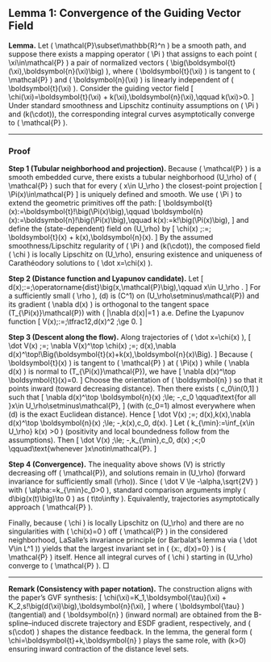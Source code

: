 ## Lemma 1: Convergence of the Guiding Vector Field

**Lemma.** Let ( \mathcal{P}\subset\mathbb{R}^n ) be a smooth path, and suppose there exists a mapping operator ( \Pi ) that assigns to each point ( \xi\in\mathcal{P} ) a pair of normalized vectors ( \big(\boldsymbol{t}(\xi),\boldsymbol{n}(\xi)\big) ), where ( \boldsymbol{t}(\xi) ) is tangent to ( \mathcal{P} ) and ( \boldsymbol{n}(\xi) ) is linearly independent of ( \boldsymbol{t}(\xi) ). Consider the guiding vector field
[
\chi(\xi)=\boldsymbol{t}(\xi) + k(\xi),\boldsymbol{n}(\xi),\qquad k(\xi)>0.
]
Under standard smoothness and Lipschitz continuity assumptions on ( \Pi ) and (k(\cdot)), the corresponding integral curves asymptotically converge to ( \mathcal{P} ). 

---

### Proof

**Step 1 (Tubular neighborhood and projection).**
Because ( \mathcal{P} ) is a smooth embedded curve, there exists a tubular neighborhood (U_\rho) of ( \mathcal{P} ) such that for every ( x\in U_\rho ) the closest-point projection
[
\Pi(x)\in\mathcal{P}
]
is uniquely defined and smooth. We use ( \Pi ) to extend the geometric primitives off the path:
[
\boldsymbol{t}(x):=\boldsymbol{t}!\big(\Pi(x)\big),\qquad
\boldsymbol{n}(x):=\boldsymbol{n}!\big(\Pi(x)\big),\qquad
k(x):=k!\big(\Pi(x)\big),
]
and define the (state-dependent) field on (U_\rho) by
[
\chi(x) ;:=; \boldsymbol{t}(x) + k(x),\boldsymbol{n}(x).
]
By the assumed smoothness/Lipschitz regularity of ( \Pi ) and (k(\cdot)), the composed field ( \chi ) is locally Lipschitz on (U_\rho), ensuring existence and uniqueness of Carathéodory solutions to ( \dot x=\chi(x) ).

**Step 2 (Distance function and Lyapunov candidate).**
Let
[
d(x);:=;\operatorname{dist}\big(x,\mathcal{P}\big),\qquad x\in U_\rho .
]
For a sufficiently small ( \rho ), (d) is (C^1) on (U_\rho\setminus\mathcal{P}) and its gradient ( \nabla d(x) ) is orthogonal to the tangent space (T_{\Pi(x)}\mathcal{P}) with ( |\nabla d(x)|=1 ) a.e. Define the Lyapunov function
[
V(x);:=;\tfrac12,d(x)^2 ;\ge 0.
]

**Step 3 (Descent along the flow).**
Along trajectories of ( \dot x=\chi(x) ),
[
\dot V(x) ;=; \nabla V(x)^\top \chi(x)
;=; d(x),\nabla d(x)^\top!\Big(\boldsymbol{t}(x)+k(x),\boldsymbol{n}(x)\Big).
]
Because ( \boldsymbol{t}(x) ) is tangent to ( \mathcal{P} ) at ( \Pi(x) ) while ( \nabla d(x) ) is normal to (T_{\Pi(x)}\mathcal{P}), we have
[
\nabla d(x)^\top \boldsymbol{t}(x)=0.
]
Choose the orientation of ( \boldsymbol{n} ) so that it points inward (toward decreasing distance). Then there exists ( c_0\in(0,1] ) such that
[
\nabla d(x)^\top \boldsymbol{n}(x) ;\le; -,c_0
\qquad\text{for all }x\in U_\rho\setminus\mathcal{P},
]
(with (c_0=1) almost everywhere when (d) is the exact Euclidean distance). Hence
[
\dot V(x) ;=; d(x),k(x),\nabla d(x)^\top \boldsymbol{n}(x)
;\le; -,k(x),c_0, d(x).
]
Let ( k_{\min}:=\inf_{x\in U_\rho} k(x) >0 ) (positivity and local boundedness follow from the assumptions). Then
[
\dot V(x) ;\le; -,k_{\min},c_0, d(x) ;<;0
\qquad\text{whenever }x\notin\mathcal{P}.
]

**Step 4 (Convergence).**
The inequality above shows (V) is strictly decreasing off ( \mathcal{P}), and solutions remain in (U_\rho) (forward invariance for sufficiently small (\rho)). Since ( \dot V \le -\alpha,\sqrt{2V} ) with ( \alpha:=k_{\min}c_0>0 ), standard comparison arguments imply ( d\big(x(t)\big)\to 0 ) as ( t\to\infty ). Equivalently, trajectories asymptotically approach ( \mathcal{P} ).

Finally, because ( \chi ) is locally Lipschitz on (U_\rho) and there are no singularities with ( \chi(x)=0 ) off ( \mathcal{P} ) in the considered neighborhood, LaSalle’s invariance principle (or Barbalat’s lemma via ( \dot V\in L^1 )) yields that the largest invariant set in ( {x:, d(x)=0} ) is ( \mathcal{P} ) itself. Hence all integral curves of ( \chi ) starting in (U_\rho) converge to ( \mathcal{P} ). □

---

**Remark (Consistency with paper notation).**
The construction aligns with the paper’s GVF synthesis:
[
\chi(\xi)=K_1,\boldsymbol{\tau}(\xi) + K_2,s!\big(d(\xi)\big),\boldsymbol{n}(\xi),
]
where ( \boldsymbol{\tau} ) (tangential) and ( \boldsymbol{n} ) (inward normal) are obtained from the B-spline–induced discrete trajectory and ESDF gradient, respectively, and ( s(\cdot) ) shapes the distance feedback. In the lemma, the general form ( \chi=\boldsymbol{t}+k,\boldsymbol{n} ) plays the same role, with (k>0) ensuring inward contraction of the distance level sets. 
